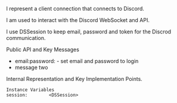 I represent a client connection that connects to Discord.

I am used to interact with the Discord WebSocket and API.

I use DSSession to keep email, password and token for the Discrod communication.

Public API and Key Messages

- email:password: - set email and password to login
- message two 
 
Internal Representation and Key Implementation Points.

    Instance Variables
	session:		<DSSession>
